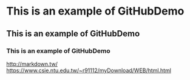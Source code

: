 # This is an example of GitHubDemo
## This is an example of GitHubDemo
### This is an example of GitHubDemo
<http://markdown.tw/>
<https://www.csie.ntu.edu.tw/~r91112/myDownload/WEB/html.html>
